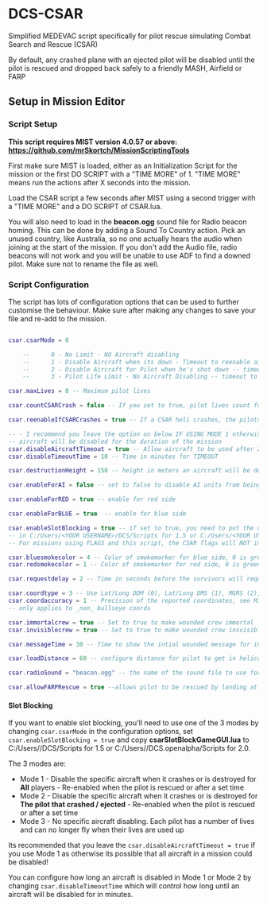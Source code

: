 # DCS-CSAR

Simplified MEDEVAC script specifically for pilot rescue simulating Combat Search and Rescue (CSAR)

By default, any crashed plane with an ejected pilot will be disabled until the pilot is rescued and dropped back safely to a friendly MASH, Airfield or FARP

## Setup in Mission Editor

### Script Setup
**This script requires MIST version 4.0.57 or above: https://github.com/mrSkortch/MissionScriptingTools**

First make sure MIST is loaded, either as an Initialization Script  for the mission or the first DO SCRIPT with a "TIME MORE" of 1. "TIME MORE" means run the actions after X seconds into the mission.

Load the CSAR script a few seconds after MIST using a second trigger with a "TIME MORE" and a DO SCRIPT of CSAR.lua.

You will also need to load in the **beacon.ogg** sound file for Radio beacon homing. This can be done by adding a Sound To Country action. Pick an unused country, like Australia, so no one actually hears the audio when joining at the start of the mission. If you don't add the Audio file, radio beacons will not work and you will be unable to use ADF to find a downed pilot. Make sure not to rename the file as well.

### Script Configuration
The script has lots of configuration options that can be used to further customise the behaviour. Make sure after making any changes to save your file and re-add to the mission.

````lua

csar.csarMode = 0

    --      0 - No Limit - NO Aircraft disabling
    --      1 - Disable Aircraft when its down - Timeout to reenable aircraft
    --      2 - Disable Aircraft for Pilot when he's shot down -- timeout to reenable pilot for aircraft
    --      3 - Pilot Life Limit - No Aircraft Disabling -- timeout to reset lives?

csar.maxLives = 8 -- Maximum pilot lives

csar.countCSARCrash = false -- If you set to true, pilot lives count for CSAR and CSAR aircraft will count.

csar.reenableIfCSARCrashes = true -- If a CSAR heli crashes, the pilots are counted as rescued anyway. Set to false to Stop this

-- - I recommend you leave the option on below IF USING MODE 1 otherwise the
-- aircraft will be disabled for the duration of the mission
csar.disableAircraftTimeout = true -- Allow aircraft to be used after 20 minutes if the pilot isnt rescued
csar.disableTimeoutTime = 10 -- Time in minutes for TIMEOUT

csar.destructionHeight = 150 -- height in meters an aircraft will be destroyed at if the aircraft is disabled

csar.enableForAI = false -- set to false to disable AI units from being rescued.

csar.enableForRED = true -- enable for red side

csar.enableForBLUE = true  -- enable for blue side

csar.enableSlotBlocking = true -- if set to true, you need to put the csarSlotBlockGameGUI.lua
-- in C:/Users/<YOUR USERNAME>/DCS/Scripts for 1.5 or C:/Users/<YOUR USERNAME>/DCS.openalpha/Scripts for 2.0
-- For missions using FLAGS and this script, the CSAR flags will NOT interfere with your mission :)

csar.bluesmokecolor = 4 -- Color of smokemarker for blue side, 0 is green, 1 is red, 2 is white, 3 is orange and 4 is blue
csar.redsmokecolor = 1 -- Color of smokemarker for red side, 0 is green, 1 is red, 2 is white, 3 is orange and 4 is blue

csar.requestdelay = 2 -- Time in seconds before the survivors will request Medevac

csar.coordtype = 3 -- Use Lat/Long DDM (0), Lat/Long DMS (1), MGRS (2), Bullseye imperial (3) or Bullseye metric (4) for coordinates.
csar.coordaccuracy = 1 -- Precision of the reported coordinates, see MIST-docs at http://wiki.hoggit.us/view/GetMGRSString
-- only applies to _non_ bullseye coords

csar.immortalcrew = true -- Set to true to make wounded crew immortal
csar.invisiblecrew = true -- Set to true to make wounded crew insvisible

csar.messageTime = 30 -- Time to show the intial wounded message for in seconds

csar.loadDistance = 60 -- configure distance for pilot to get in helicopter in meters.

csar.radioSound = "beacon.ogg" -- the name of the sound file to use for the Pilot radio beacons. If this isnt added to the mission BEACONS WONT WORK!

csar.allowFARPRescue = true --allows pilot to be rescued by landing at a FARP or Airbase

````

#### Slot Blocking

If you want to enable slot blocking, you'll need to use one of the 3 modes by changing ```csar.csarMode``` in the configuration options, set ```csar.enableSlotBlocking = true``` and copy **csarSlotBlockGameGUI.lua** to C:/Users/<YOUR USERNAME>/DCS/Scripts for 1.5 or C:/Users/<YOUR USERNAME>/DCS.openalpha/Scripts for 2.0.

The 3 modes are:
* Mode 1 - Disable the specific aircraft when it crashes or is destroyed for **All** players - Re-enabled when the pilot is rescued or after a set time
* Mode 2 - Disable the specific aircraft when it crashes or is destroyed for **The pilot that crashed / ejected** - Re-enabled when the pilot is rescued or after a set time
* Mode 3 - No specific aircraft disabling. Each pilot has a number of lives and can no longer fly when their lives are used up

Its recommended that you leave the ```csar.disableAircraftTimeout = true``` if you use Mode 1 as otherwise its possible that all aircraft in a mission could be disabled!

You can configure how long an aircraft is disabled in Mode 1 or Mode 2 by changing ```csar.disableTimeoutTime``` which will control how long until an aircraft will be disabled for in minutes.
